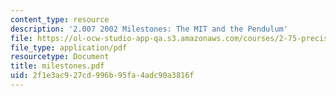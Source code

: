 ```yaml
---
content_type: resource
description: '2.007 2002 Milestones: The MIT and the Pendulum'
file: https://ol-ocw-studio-app-qa.s3.amazonaws.com/courses/2-75-precision-machine-design-fall-2001/2f1e3ac927cd996b95fa4adc90a3816f_milestones.pdf
file_type: application/pdf
resourcetype: Document
title: milestones.pdf
uid: 2f1e3ac9-27cd-996b-95fa-4adc90a3816f
---
```


